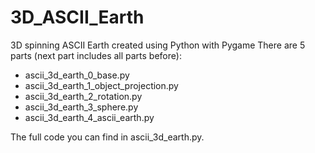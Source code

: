 # 3D_ASCII_Earth
3D spinning ASCII Earth created using Python with Pygame
There are 5 parts (next part includes all parts before):

- ascii_3d_earth_0_base.py
- ascii_3d_earth_1_object_projection.py
- ascii_3d_earth_2_rotation.py
- ascii_3d_earth_3_sphere.py
- ascii_3d_earth_4_ascii_earth.py

The full code you can find in ascii_3d_earth.py.
